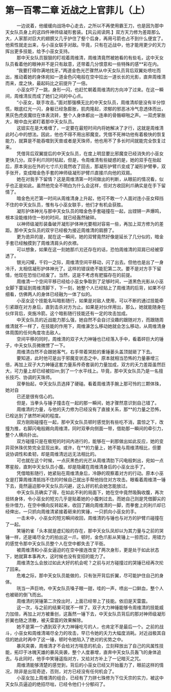 <h1>第一百零二章 近战之上官菲儿（上）</h1>
<div id="content">&nbsp&nbsp&nbsp&nbsp&nbsp&nbsp&nbsp&nbsp
 一边说着，他缓缓向战场中心走去，之所以不再使用霸王刀，也是因为那中天女队员身上的这四件神师级凝形套装。【风云阅读网.】双方天力修为差距那么大，人家那对巨大的翅膀又几乎护住了壑个后身，再用弓箭也占不到什么便宜了。他索性就走出来，与小巫女联手对敌。毕竟，只有在近战中，他才能用更少的天力挥出更多技能，给予小巫女支持。
 <br/>&nbsp&nbsp&nbsp&nbsp&nbsp&nbsp&nbsp&nbsp
 那中天女队员狠狠的盯视着周维清，周维清竟然被她看的有些毛，这中天女队员看着他的眼神并不是只有敌意，还带着几分恨意和一些特殊的感**彩在内。
 <br/>&nbsp&nbsp&nbsp&nbsp&nbsp&nbsp&nbsp&nbsp
 “我要打得你满地找牙。”两道金色光芒骤然从中天女队员背后双翼处喷吐而出，推动着她的身体宛如一道金色闪电般在空中拉出一道长长的光影，直奔周维清而来，度之快，最起码比之前提升了一倍。
 <br/>&nbsp&nbsp&nbsp&nbsp&nbsp&nbsp&nbsp&nbsp
 小巫女吓了一跳，身形一闪，也赶忙朝着周维清的方向冲了过来。在这一瞬间，周维清反而成了她们之间的中心点。
 <br/>&nbsp&nbsp&nbsp&nbsp&nbsp&nbsp&nbsp&nbsp
 “小巫女，联手攻击。”面对那强横无比的中天女队员，周维清却是没有半分惊慌，眼底红光一闪，身躯已经急膨胀，肌肉隆起，浓郁的邪恶冰冷气息透体而出，黑灰色虎皮魔纹在体表流转，整个人身体都出一连串的骨骼噼啪之声。一双虎掌胀大，眼中血光紧盯着那中天女队员。
 <br/>&nbsp&nbsp&nbsp&nbsp&nbsp&nbsp&nbsp&nbsp
 这妞实在是大难缠了，一定要在最短时间内将她解决了才行，这就是周维清此时心中的想法。因此，他也不得不用出邪魔变。凭借不死神功他有着极快的恢复能力，就算是不能吞噬到天兽或者是天珠师，他也用不了多长时间就能完全恢复过来。
 <br/>&nbsp&nbsp&nbsp&nbsp&nbsp&nbsp&nbsp&nbsp
 凭借背后双翼提后的中天女队员，在度上明显要比邪魔变已经消失的小巫女更快几分。双手利爪同时枯起，但是，令周维清有些疑惑的是，她的双手在抬起后，原本突出在外的七寸爪刃竟然收了回去，那凝形护臂爪变成了凝形护臂拳，双手张开，变成暗金色手套的神师级凝形护臂爪直接爪向他的双肩。
 <br/>&nbsp&nbsp&nbsp&nbsp&nbsp&nbsp&nbsp&nbsp
 她在对我手下留情？这是周维清第一时间做出的判断，从眼前的情况看，似乎也正是如此。虽然他完全不明白为什么会这样，但对方收回利爪确实是在手下留情了。
 <br/>&nbsp&nbsp&nbsp&nbsp&nbsp&nbsp&nbsp&nbsp
 暗金色光芒第一时间从周维清身上升起，他可不敢一个人面对连小巫女释挡不住的中天女队员，惟有与小巫女联手，他们才有机会获胜。
 <br/>&nbsp&nbsp&nbsp&nbsp&nbsp&nbsp&nbsp&nbsp
 凝形护体神光与那中天女队员的暗金色手套碰撞在一起，出铿锵一声爆鸣，根本没能维持住一秒的时间，就已经轰然破碎。
 <br/>&nbsp&nbsp&nbsp&nbsp&nbsp&nbsp&nbsp&nbsp
 以神师级凝形装备破开凝形护体神光要相对容易一些，再加上双方修为的差距。那中天女队员的双宇已经极为接近周维清的肩膀了。
 <br/>&nbsp&nbsp&nbsp&nbsp&nbsp&nbsp&nbsp&nbsp
 更为诡异的是，就在这一瞬间，她的双臂竟然好像是延长了几分似的，暗金手套已经触摸到了周维清肩头的衣襟。
 <br/>&nbsp&nbsp&nbsp&nbsp&nbsp&nbsp&nbsp&nbsp
 可以想象，如果在这一刻她那爪刃还存在的话，恐怕周维清的双肩已经被穿透了。
 <br/>&nbsp&nbsp&nbsp&nbsp&nbsp&nbsp&nbsp&nbsp
 银光闪耀，千钧一之际，周维清空间平移动，闪了出去。但他也是出了一身冷汗，太相信凝形护体神光了。这样的错误绝不能犯第二次。要不是对方手下留情，他现在恐怕已经废了。当然，这是不考虑有肥猫存在的前提。
 <br/>&nbsp&nbsp&nbsp&nbsp&nbsp&nbsp&nbsp&nbsp
 周维清一个空间平移已经给小巫女争取到了足够时间，一道黑色光影从小巫女脚下蔓延到周维清脚下，下一刻，她整个人已经贴上了周维清的后背，如果不仔细看，仿佛两人的身体已经融为一体了似的。
 <br/>&nbsp&nbsp&nbsp&nbsp&nbsp&nbsp&nbsp&nbsp
 小巫女这个技能名叫暗影随行，如果是对敌人使用，可以不断的通过技能牵引紧跟在对方身后，直到击杀对方为止。如果是对伙伴用出，那么，她就能随身在伙伴背后，突施冷箭。这个暗影随行技能还有一定的攻击加成。
 <br/>&nbsp&nbsp&nbsp&nbsp&nbsp&nbsp&nbsp&nbsp
 中天女队员的近战能力那么强，她自然不会自讨没趣的跟随对方，而跟随周维清就不一样了，在技能的作用下，周维濞怎么移动她就会怎么移动，从周维清身体周围的任何角度攻击敌人。
 <br/>&nbsp&nbsp&nbsp&nbsp&nbsp&nbsp&nbsp&nbsp
 空间平移的同时，周维清的双子大力神锤也已经落入手中，看着砰巨大的锤子，中夭女队员微微愣了一下。
 <br/>&nbsp&nbsp&nbsp&nbsp&nbsp&nbsp&nbsp&nbsp
 周维清白然不会跟她客气，右手带着哭脸的重锤蒌头盖顶就砸了下去。
 <br/>&nbsp&nbsp&nbsp&nbsp&nbsp&nbsp&nbsp&nbsp
 要知道，此时他可是出于邪魔变状态之中，原本就相当恐怖的力量暴增三倍，再加上双子大力神锤这套力量系传奇套装的力量加成，双方的夭力差距虽然巨大，可力量上却已经被拉im;到了一个水平线上。毕竟，那中天女队员乃是一名擅长技巧、协调的天珠师。
 <br/>&nbsp&nbsp&nbsp&nbsp&nbsp&nbsp&nbsp&nbsp
 双拳抬起，中天女队员选择了硬碰。看着周维清手腕上那可怜的三颗体珠，她对自
 <br/>&nbsp&nbsp&nbsp&nbsp&nbsp&nbsp&nbsp&nbsp
 已还是很有信心的。
 <br/>&nbsp&nbsp&nbsp&nbsp&nbsp&nbsp&nbsp&nbsp
 但是，当拳头与锤子撞击在一起的那一瞬间，她才骤然意识到自己错了。
 <br/>&nbsp&nbsp&nbsp&nbsp&nbsp&nbsp&nbsp&nbsp
 周维清的力量，与他的夭力修为已经没有了直接关系，那**的力量之恐怖，已栓达到了骇然听闻的程度。
 <br/>&nbsp&nbsp&nbsp&nbsp&nbsp&nbsp&nbsp&nbsp
 双方刚刚碰撞在一起，那中天女队员顿时感觉到有些吃不消，震惊之下，改撞为推，右脚闪电般踢向周维清，同时双拳向侧面一带，借助那一瞬间的牵引力，整个人横向扑出。
 <br/>&nbsp&nbsp&nbsp&nbsp&nbsp&nbsp&nbsp&nbsp
 双方碰撞只是在极短的时间内进行的，能够在一刹那做出如此反应，她的变异双休珠优势完全显现出来。或许，在**的力量上，她不能与周维清相比，但要说协调性和柔韧，却是周维清远远无法相比的。
 <br/>&nbsp&nbsp&nbsp&nbsp&nbsp&nbsp&nbsp&nbsp
 可也就在这个时候，一点灰黑色的光芒从周维清肋下闪电般刺出，宛如一点寒星般，直刺中天女队员小腹。却是隐藏在周维清身后的小巫女出手了。
 <br/>&nbsp&nbsp&nbsp&nbsp&nbsp&nbsp&nbsp&nbsp
 凭借暗影随行，她紧贴在周维清身后，冷静的观察着对方的行动。原本小巫女是打算周维清抵挡不住的时候自己就出手帮他挡住对方攻击。眼看着周维清一锤下去，竟然逼迫那中天女队员闪避，这么好的机会她怎能放过。
 <br/>&nbsp&nbsp&nbsp&nbsp&nbsp&nbsp&nbsp&nbsp
 中天女队员确实了得，在如此不利的局面下，她在空中竟然吸胸收腹，再次扭转身体，令小巫女的短刃几乎是贴着她的小腹刺过去。而她自己则是凭借脚尖的些许借力，在空中横向反转起来，收回了踢向周维清的一脚，而拳套上的利爪却已经俾出，一只抓向周维清紧接着砸来的笑锤，一只抓向小巫女的手。
 <br/>&nbsp&nbsp&nbsp&nbsp&nbsp&nbsp&nbsp&nbsp
 一击未中，小巫女的短刃瞬间收回，周维清妁与锤也与对方的护臂爪碰撞在了一起。
 <br/>&nbsp&nbsp&nbsp&nbsp&nbsp&nbsp&nbsp&nbsp
 笑锤妁雀「头本就是虚幻般的存在，那中天女队凤却以为其力量与之前的哭锤一样，还是竭尽全力的拍出这一爪，顿时，金色爪影从笑锤上一掠而过，用错力的感觉令那中天女队员整个人在空中都失去了平衙。
 <br/>&nbsp&nbsp&nbsp&nbsp&nbsp&nbsp&nbsp&nbsp
 被周维清和小巫女逼迫的在空中接连改变了两次身形，更是处于如此状态下，她就算本事再大，这时候也没有变招的能力了。
 <br/>&nbsp&nbsp&nbsp&nbsp&nbsp&nbsp&nbsp&nbsp
 周维清怎么会放过如此大好的机会呢？之前与对方碰撞过的哭锤已经再次抡了回来。
 <br/>&nbsp&nbsp&nbsp&nbsp&nbsp&nbsp&nbsp&nbsp
 危难之际，那中天女队员能做的，只有张开背后折翼，尽可能护住自己的身体。
 <br/>&nbsp&nbsp&nbsp&nbsp&nbsp&nbsp&nbsp&nbsp
 咣当一声巨响，中天女队员嗓子眼一甜，哇的一声，喷出一口鲜血，整个人也被砸的倒飞而出。
 <br/>&nbsp&nbsp&nbsp&nbsp&nbsp&nbsp&nbsp&nbsp
 周维清的哭锤第二次拴出时，上面已经带上了技能。依旧是天雷震。
 <br/>&nbsp&nbsp&nbsp&nbsp&nbsp&nbsp&nbsp&nbsp
 这一次，与之前的结果可就不一样了。双子大力神锤能够令周维清的技能威力加倍，再加上对方被重创，这轰然一锤下去，中天女队员背后的那对神师级凝形折翼也随之溃散，被夭雷震的效果解除。
 <br/>&nbsp&nbsp&nbsp&nbsp&nbsp&nbsp&nbsp&nbsp
 她不是第一个遇到双子大力神锤吃亏的人，也肯定不是最后一个。之前的战斗，小巫女和周维清竭尽全力的攻击，早已令她的夭力大幅度消耗。对近战极其自信的她此时再中了这一锤，顿时令她陷入了绝对的劣势之中。
 <br/>&nbsp&nbsp&nbsp&nbsp&nbsp&nbsp&nbsp&nbsp
 暴风突袭，周维清才不会给对方喘息的机会，立刻释放出了自己的风属性技能，拓印于冰魄天雄的暴风突袭，整个人度暴增，直奔中天女队员轰飞的身体追去。与此同时，他手中笑锤遥指对方，又给对方补上了一记暗灭之咒。
 <br/>&nbsp&nbsp&nbsp&nbsp&nbsp&nbsp&nbsp&nbsp
 周维清能够清楚的感觉到，背后的小巫女已经又开始蓄力了，眼前这样的情况，除非是出现奇迹，否则，对方已经没有任何机会了。
 <br/>&nbsp&nbsp&nbsp&nbsp&nbsp&nbsp&nbsp&nbsp
 小巫女加上周维清的组合，已经有了力拼七珠修为下位夭宗的实力，被这中天女队员逼迫的绝招尽咄，已经令他们十分郁闷了。
 <br/>&nbsp&nbsp&nbsp&nbsp&nbsp&nbsp&nbsp&nbsp
 <br/>&nbsp&nbsp&nbsp&nbsp&nbsp&nbsp&nbsp&nbsp
</div>
